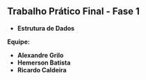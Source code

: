## Trabalho Prático Final - Fase 1

-   <b> Estrutura de Dados <b/>

Equipe:
*   Alexandre Grilo
*   Hemerson Batista
*   Ricardo Caldeira